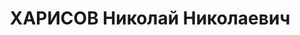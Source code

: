---
title: ХАРИСОВ Николай Николаевич
description: 'Род. 01.02.1901, Донецкая ж.д., ст. Харунская, русский, обр.: среднее,
  б/п. Проживал: г. Запорожье, ул. Либкнехта, 43. Нач.отд.снабжения з-да №29

  Арестован Запорож.ГО НКВД 29.08.1937. Обв. по ст. 54-7, 8, 11 УК УССР. Приговор:
  ВК ВС СССР, 29.11.1937 – ВМН с конфискацией имущества. Расстрелян 30.11.1937, г.Днепропетровск.

  Реабилитирован ВК ВС СССР 17.09.1957'
---